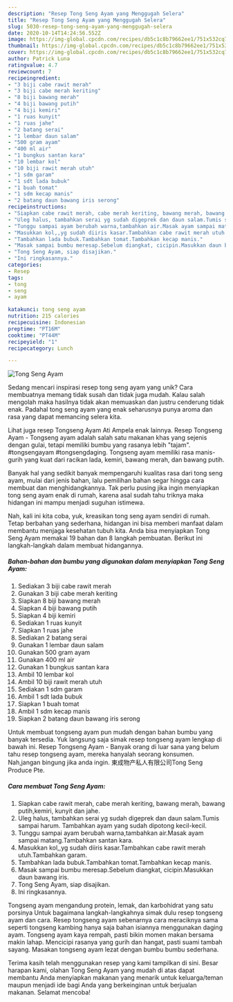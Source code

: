 ```yaml
---
description: "Resep Tong Seng Ayam yang Menggugah Selera"
title: "Resep Tong Seng Ayam yang Menggugah Selera"
slug: 5030-resep-tong-seng-ayam-yang-menggugah-selera
date: 2020-10-14T14:24:56.552Z
image: https://img-global.cpcdn.com/recipes/db5c1c8b79662ee1/751x532cq70/tong-seng-ayam-foto-resep-utama.jpg
thumbnail: https://img-global.cpcdn.com/recipes/db5c1c8b79662ee1/751x532cq70/tong-seng-ayam-foto-resep-utama.jpg
cover: https://img-global.cpcdn.com/recipes/db5c1c8b79662ee1/751x532cq70/tong-seng-ayam-foto-resep-utama.jpg
author: Patrick Luna
ratingvalue: 4.7
reviewcount: 7
recipeingredient:
- "3 biji cabe rawit merah"
- "3 biji cabe merah keriting"
- "8 biji bawang merah"
- "4 biji bawang putih"
- "4 biji kemiri"
- "1 ruas kunyit"
- "1 ruas jahe"
- "2 batang serai"
- "1 lembar daun salam"
- "500 gram ayam"
- "400 ml air"
- "1 bungkus santan kara"
- "10 lembar kol"
- "10 biji rawit merah utuh"
- "1 sdm garam"
- "1 sdt lada bubuk"
- "1 buah tomat"
- "1 sdm kecap manis"
- "2 batang daun bawang iris serong"
recipeinstructions:
- "Siapkan cabe rawit merah, cabe merah keriting, bawang merah, bawang putih,kemiri, kunyit dan jahe."
- "Uleg halus, tambahkan serai yg sudah digeprek dan daun salam.Tumis sampai harum. Tambahkan ayam yang sudah dipotong kecil-kecil."
- "Tunggu sampai ayam berubah warna,tambahkan air.Masak ayam sampai matang.Tambahkan santan kara."
- "Masukkan kol,,yg sudah diiris kasar.Tambahkan cabe rawit merah utuh.Tambahkan garam."
- "Tambahkan lada bubuk.Tambahkan tomat.Tambahkan kecap manis."
- "Masak sampai bumbu meresap.Sebelum diangkat, cicipin.Masukkan daun bawang iris."
- "Tong Seng Ayam, siap disajikan."
- "Ini ringkasannya."
categories:
- Resep
tags:
- tong
- seng
- ayam

katakunci: tong seng ayam 
nutrition: 215 calories
recipecuisine: Indonesian
preptime: "PT16M"
cooktime: "PT44M"
recipeyield: "1"
recipecategory: Lunch

---
```



![Tong Seng Ayam](https://img-global.cpcdn.com/recipes/db5c1c8b79662ee1/751x532cq70/tong-seng-ayam-foto-resep-utama.jpg)

Sedang mencari inspirasi resep tong seng ayam yang unik? Cara membuatnya memang tidak susah dan tidak juga mudah. Kalau salah mengolah maka hasilnya tidak akan memuaskan dan justru cenderung tidak enak. Padahal tong seng ayam yang enak seharusnya punya aroma dan rasa yang dapat memancing selera kita.

Lihat juga resep Tongseng Ayam Ati Ampela enak lainnya. Resep Tongseng Ayam - Tongseng ayam adalah salah satu makanan khas yang sejenis dengan gulai, tetapi memiliki bumbu yang rasanya lebih &#34;tajam&#34;. #tongsengayam #tongsengdaging. Tongseng ayam memiliki rasa manis-gurih yang kuat dari racikan lada, kemiri, bawang merah, dan bawang putih.

Banyak hal yang sedikit banyak mempengaruhi kualitas rasa dari tong seng ayam, mulai dari jenis bahan, lalu pemilihan bahan segar hingga cara membuat dan menghidangkannya. Tak perlu pusing jika ingin menyiapkan tong seng ayam enak di rumah, karena asal sudah tahu triknya maka hidangan ini mampu menjadi suguhan istimewa.


Nah, kali ini kita coba, yuk, kreasikan tong seng ayam sendiri di rumah. Tetap berbahan yang sederhana, hidangan ini bisa memberi manfaat dalam membantu menjaga kesehatan tubuh kita. Anda bisa menyiapkan Tong Seng Ayam memakai 19 bahan dan 8 langkah pembuatan. Berikut ini langkah-langkah dalam membuat hidangannya.

<!--inarticleads1-->

##### Bahan-bahan dan bumbu yang digunakan dalam menyiapkan Tong Seng Ayam:

1. Sediakan 3 biji cabe rawit merah
1. Gunakan 3 biji cabe merah keriting
1. Siapkan 8 biji bawang merah
1. Siapkan 4 biji bawang putih
1. Siapkan 4 biji kemiri
1. Sediakan 1 ruas kunyit
1. Siapkan 1 ruas jahe
1. Sediakan 2 batang serai
1. Gunakan 1 lembar daun salam
1. Gunakan 500 gram ayam
1. Gunakan 400 ml air
1. Gunakan 1 bungkus santan kara
1. Ambil 10 lembar kol
1. Ambil 10 biji rawit merah utuh
1. Sediakan 1 sdm garam
1. Ambil 1 sdt lada bubuk
1. Siapkan 1 buah tomat
1. Ambil 1 sdm kecap manis
1. Siapkan 2 batang daun bawang iris serong


Untuk membuat tongseng ayam pun mudah dengan bahan bumbu yang banyak tersedia. Yuk langsung saja simak resep tongseng ayam lengkap di bawah ini. Resep Tongseng Ayam - Banyak orang di luar sana yang belum tahu resep tongseng ayam, mereka hanyalah seorang konsumen. Nah,jangan bingung jika anda ingin. 東成物产私人有限公司Tong Seng Produce Pte. 

<!--inarticleads2-->

##### Cara membuat Tong Seng Ayam:

1. Siapkan cabe rawit merah, cabe merah keriting, bawang merah, bawang putih,kemiri, kunyit dan jahe.
1. Uleg halus, tambahkan serai yg sudah digeprek dan daun salam.Tumis sampai harum. Tambahkan ayam yang sudah dipotong kecil-kecil.
1. Tunggu sampai ayam berubah warna,tambahkan air.Masak ayam sampai matang.Tambahkan santan kara.
1. Masukkan kol,,yg sudah diiris kasar.Tambahkan cabe rawit merah utuh.Tambahkan garam.
1. Tambahkan lada bubuk.Tambahkan tomat.Tambahkan kecap manis.
1. Masak sampai bumbu meresap.Sebelum diangkat, cicipin.Masukkan daun bawang iris.
1. Tong Seng Ayam, siap disajikan.
1. Ini ringkasannya.


Tongseng ayam mengandung protein, lemak, dan karbohidrat yang satu porsinya Untuk bagaimana langkah-langkahnya simak dulu resep tongseng ayam dan cara. Resep tongseng ayam sebenarnya cara meraciknya sama seperti tongseng kambing hanya saja bahan isiannya menggunakan daging ayam. Tongseng ayam kaya rempah, pasti bikin momen makan bersama makin lahap. Mencicipi rasanya yang gurih dan hangat, pasti suami tambah sayang. Masakan tongseng ayam lezat dengan bumbu bumbu sederhana. 

Terima kasih telah menggunakan resep yang kami tampilkan di sini. Besar harapan kami, olahan Tong Seng Ayam yang mudah di atas dapat membantu Anda menyiapkan makanan yang menarik untuk keluarga/teman maupun menjadi ide bagi Anda yang berkeinginan untuk berjualan makanan. Selamat mencoba!
